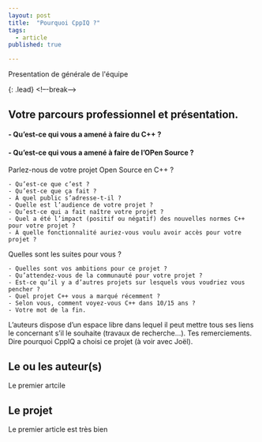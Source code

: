```yaml
---
layout: post
title:  "Pourquoi CppIQ ?"
tags:
  - article
published: true

---
```

Presentation de générale de l'équipe

{: .lead}
<!–-break-–>

## Votre parcours professionnel et présentation.

#### - Qu’est-ce qui vous a amené à faire du C++ ?



#### - Qu’est-ce qui vous a amené à faire de l’OPen Source ?


Parlez-nous de votre projet Open Source en C++ ?

	- Qu’est-ce que c’est ?
	- Qu’est-ce que ça fait ?
	- À quel public s’adresse-t-il ?
	- Quelle est l’audience de votre projet ?
	- Qu’est-ce qui a fait naître votre projet ?
	- Quel a été l’impact (positif ou négatif) des nouvelles normes C++ pour votre projet ?
	- À quelle fonctionnalité auriez-vous voulu avoir accès pour votre projet ?

Quelles sont les suites pour vous ?

	- Quelles sont vos ambitions pour ce projet ?
	- Qu’attendez-vous de la communauté pour votre projet ?
	- Est-ce qu’il y a d’autres projets sur lesquels vous voudriez vous pencher ?
	- Quel projet C++ vous a marqué récemment ?
	- Selon vous, comment voyez-vous C++ dans 10/15 ans ?
	- Votre mot de la fin.

L’auteurs dispose d’un espace libre dans lequel il peut mettre tous ses liens le concernant s’il le souhaite (travaux de recherche…).
Tes remerciements.
Dire pourquoi CppIQ a choisi ce projet (à voir avec Joël).

## Le ou les auteur(s)
Le premier artcile

## Le projet
Le premier article est très bien
